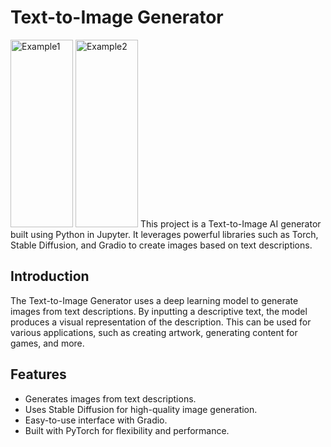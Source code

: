 # Text-to-Image Generator
<img src="https://github.com/user-attachments/assets/ed9d05ee-6bf4-49e8-9a2f-976059b793c2" alt="Example1" width="100" height="300"/>
<img src="https://github.com/user-attachments/assets/c187e6ff-64ed-4b48-8570-becdf67291c8" alt="Example2" width="100" height="300" />
This project is a Text-to-Image AI generator built using Python in Jupyter. It leverages powerful libraries such as Torch, Stable Diffusion, and Gradio to create images based on text descriptions.

## Introduction
The Text-to-Image Generator uses a deep learning model to generate images from text descriptions. By inputting a descriptive text, the model produces a visual representation of the description. This can be used for various applications, such as creating artwork, generating content for games, and more.

## Features
- Generates images from text descriptions.
- Uses Stable Diffusion for high-quality image generation.
- Easy-to-use interface with Gradio.
- Built with PyTorch for flexibility and performance.
